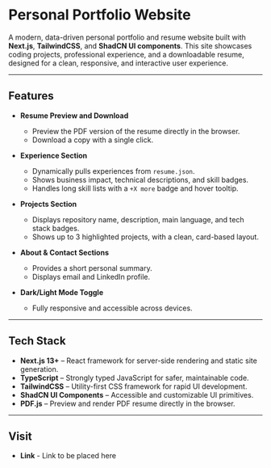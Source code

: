 # Personal Portfolio Website

A modern, data-driven personal portfolio and resume website built with **Next.js**, **TailwindCSS**, and **ShadCN UI components**. This site showcases coding projects, professional experience, and a downloadable resume, designed for a clean, responsive, and interactive user experience.

---

## Features

- **Resume Preview and Download**  
  - Preview the PDF version of the resume directly in the browser.  
  - Download a copy with a single click.  

- **Experience Section**  
  - Dynamically pulls experiences from `resume.json`.  
  - Shows business impact, technical descriptions, and skill badges.  
  - Handles long skill lists with a `+X more` badge and hover tooltip.  

- **Projects Section**
  - Displays repository name, description, main language, and tech stack badges.  
  - Shows up to 3 highlighted projects, with a clean, card-based layout.  

- **About & Contact Sections**  
  - Provides a short personal summary.  
  - Displays email and LinkedIn profile.  

- **Dark/Light Mode Toggle**  
  - Fully responsive and accessible across devices.  

---

## Tech Stack

- **Next.js 13+** – React framework for server-side rendering and static site generation.  
- **TypeScript** – Strongly typed JavaScript for safer, maintainable code.  
- **TailwindCSS** – Utility-first CSS framework for rapid UI development.  
- **ShadCN UI Components** – Accessible and customizable UI primitives.  
- **PDF.js** – Preview and render PDF resume directly in the browser.  

---

## Visit

- **Link** - Link to be placed here
